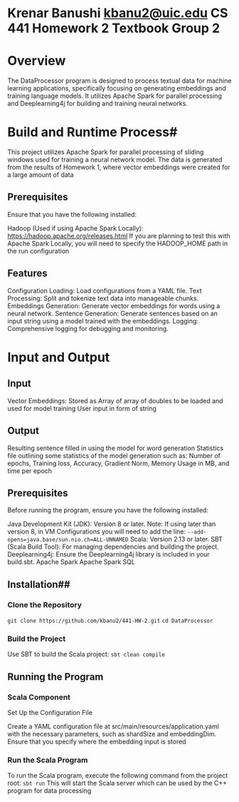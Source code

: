# Krenar Banushi kbanu2@uic.edu CS 441 Homework 2 Textbook Group 2 #


# Overview #
The DataProcessor program is designed to process textual data for machine learning applications, specifically focusing on generating embeddings and training language models. It utilizes Apache Spark for parallel processing and Deeplearning4j for building and training neural networks.

# Build and Runtime Process#
This project utilizes Apache Spark for parallel processing of sliding windows used for training a neural network model.  The data is generated from the results of Homework 1, where vector embeddings were created for a large amount of data

## Prerequisites
Ensure that you have the following installed:

Hadoop (Used if using Apache Spark Locally): https://hadoop.apache.org/releases.html
  If you are planning to test this with Apache Spark Locally, you will need to specify the HADOOP_HOME path in the run configuration

## Features ##
Configuration Loading: Load configurations from a YAML file.
Text Processing: Split and tokenize text data into manageable chunks.
Embeddings Generation: Generate vector embeddings for words using a neural network.
Sentence Generation: Generate sentences based on an input string using a model trained with the embeddings.
Logging: Comprehensive logging for debugging and monitoring.

# Input and Output
## Input
Vector Embeddings: Stored as Array of array of doubles to be loaded and used for model training
User input in form of string
## Output
Resulting sentence filled in using the model for word generation
Statistics file outlining some statistics of the model generation such as:
Number of epochs, Training loss, Accuracy, Gradient Norm, Memory Usage in MB, and time per epoch

## Prerequisites ##
Before running the program, ensure you have the following installed:

  Java Development Kit (JDK): Version 8 or later.
    Note: If using later than version 8, in VM Configurations you will need to add the line:
    `--add-opens=java.base/sun.nio.ch=ALL-UNNAMED`
  Scala: Version 2.13 or later.
  SBT (Scala Build Tool): For managing dependencies and building the project.
  Deeplearning4j: Ensure the Deeplearning4j library is included in your build.sbt.
  Apache Spark
  Apache Spark SQL

## Installation## 
### Clone the Repository ###

`git clone https://github.com/kbanu2/441-HW-2.git`
`cd DataProcessor`

### Build the Project ###

Use SBT to build the Scala project:
`sbt clean compile`

## Running the Program ##
### Scala Component ###
Set Up the Configuration File

Create a YAML configuration file at src/main/resources/application.yaml with the necessary parameters, such as shardSize and embeddingDim.
Ensure that you specify where the embedding input is stored

### Run the Scala Program ###

To run the Scala program, execute the following command from the project root:
`sbt run`
This will start the Scala server which can be used by the C++ program for data processing

